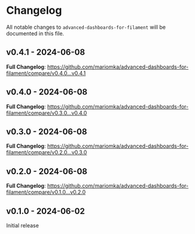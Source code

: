 # Changelog

All notable changes to `advanced-dashboards-for-filament` will be documented in this file.

## v0.4.1 - 2024-06-08

**Full Changelog**: https://github.com/mariomka/advanced-dashboards-for-filament/compare/v0.4.0...v0.4.1

## v0.4.0 - 2024-06-08

**Full Changelog**: https://github.com/mariomka/advanced-dashboards-for-filament/compare/v0.3.0...v0.4.0

## v0.3.0 - 2024-06-08

**Full Changelog**: https://github.com/mariomka/advanced-dashboards-for-filament/compare/v0.2.0...v0.3.0

## v0.2.0 - 2024-06-08

**Full Changelog**: https://github.com/mariomka/advanced-dashboards-for-filament/compare/v0.1.0...v0.2.0

## v0.1.0 - 2024-06-02

Initial release
